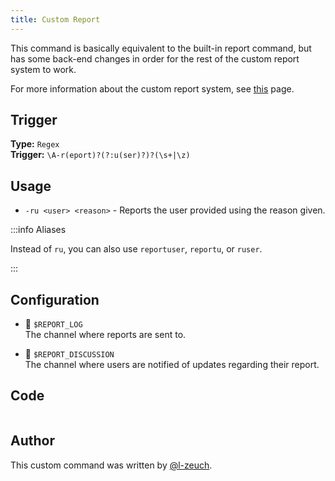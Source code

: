 ```yaml
---
title: Custom Report
---
```


This command is basically equivalent to the built-in report command, but has some back-end changes in order for the rest of the custom report system to work.

For more information about the custom report system, see [this](overview) page.

## Trigger

**Type:** `Regex`<br />
**Trigger:** `\A-r(eport)?(?:u(ser)?)?(\s+|\z)`

## Usage

- `-ru <user> <reason>` - Reports the user provided using the reason given.

:::info Aliases

Instead of `ru`, you can also use `reportuser`, `reportu`, or `ruser`.

:::

## Configuration

- 📌 `$REPORT_LOG`<br />
  The channel where reports are sent to.

- 📌 `$REPORT_DISCUSSION`<br />
  The channel where users are notified of updates regarding their report.

## Code

```gotmpl file=../../../../src/moderation/report_system/custom_report.go.tmpl

```

## Author

This custom command was written by [@l-zeuch](https://github.com/l-zeuch).
